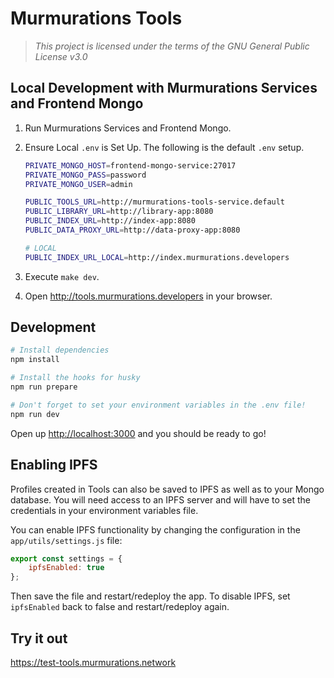 # Murmurations Tools

> _This project is licensed under the terms of the GNU General Public License v3.0_

## Local Development with Murmurations Services and Frontend Mongo

1. Run Murmurations Services and Frontend Mongo.
2. Ensure Local `.env` is Set Up. The following is the default `.env` setup.

   ```bash
   PRIVATE_MONGO_HOST=frontend-mongo-service:27017
   PRIVATE_MONGO_PASS=password
   PRIVATE_MONGO_USER=admin

   PUBLIC_TOOLS_URL=http://murmurations-tools-service.default
   PUBLIC_LIBRARY_URL=http://library-app:8080
   PUBLIC_INDEX_URL=http://index-app:8080
   PUBLIC_DATA_PROXY_URL=http://data-proxy-app:8080

   # LOCAL
   PUBLIC_INDEX_URL_LOCAL=http://index.murmurations.developers
   ```

3. Execute `make dev`.
4. Open <http://tools.murmurations.developers> in your browser.

## Development

```sh
# Install dependencies
npm install

# Install the hooks for husky
npm run prepare

# Don't forget to set your environment variables in the .env file!
npm run dev
```

Open up <http://localhost:3000> and you should be ready to go!

## Enabling IPFS

Profiles created in Tools can also be saved to IPFS as well as to your Mongo database. You will need access to an IPFS server and will have to set the credentials in your environment variables file.

You can enable IPFS functionality by changing the configuration in the `app/utils/settings.js` file:

```javascript
export const settings = {
    ipfsEnabled: true
};
```

Then save the file and restart/redeploy the app. To disable IPFS, set `ipfsEnabled` back to false and restart/redeploy again.

## Try it out

<https://test-tools.murmurations.network>

